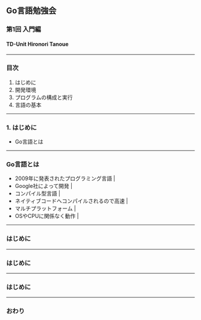 ## Go言語勉強会
### 第1回 入門編
#### TD-Unit Hironori Tanoue
---
### 目次
1. はじめに
2. 開発環境
3. プログラムの構成と実行
4. 言語の基本
---
### 1. はじめに
- Go言語とは
---
### Go言語とは
- 2009年に発表されたプログラミング言語 |
- Google社によって開発 |
- コンパイル型言語 |
- ネイティブコードへコンパイルされるので高速 |
- マルチプラットフォーム |
- OSやCPUに関係なく動作 |
---
### はじめに
---
### はじめに
---
### はじめに
---
### おわり
